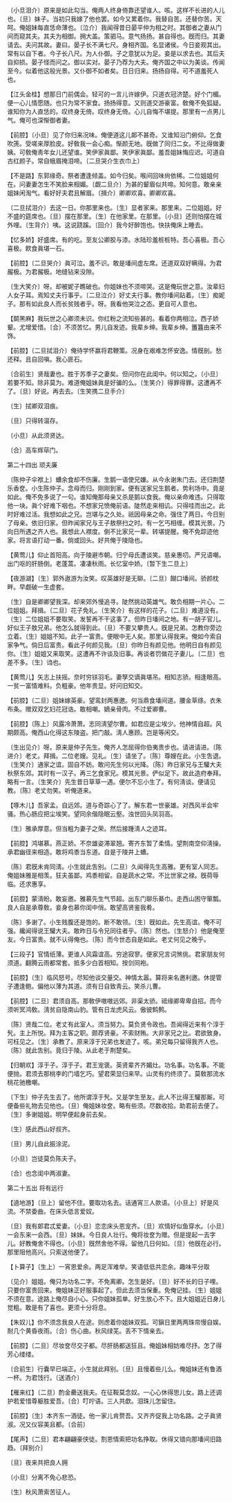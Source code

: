 <!-- { "loadSidebar": true } -->
〔小旦泪介〕原来是如此勾当。俺两人终身倚靠还望谁人。咳。这样不长进的人儿也。〔旦〕妹子。当初只我嫁了他也罢。如今又累着你。我替自苦。还替你苦。天呵。俺姐妹每直恁命薄也。〔泣介〕我闻得昔日晏平仲为相之时。其御者之妻从门间而窥其夫。其夫为相御。拥大盖。策驷马。意气扬扬。甚自得也。旣而归。其妻请去。夫问其故。妻曰。晏子长不满七尺。身相齐国。名显诸侯。今日妾观其出。常有以自下者。今子长八尺。为人仆御。子之意犹以为足。妾是以求去也。其后夫自抑损。晏子怪而问之。御以实对。晏子乃荐为大夫。俺齐国之中以为美谈。传闻至今。似着他这般光景。又仆御不如者矣。日日归来。扬扬自得。可不道羞死人也。 

【江头金桂】想那日门前偶会。轻可的一言儿许嫁伊。只道衣冠济楚。好个门楣。便一心儿情愿随。也只为常不家食。扬扬得意。又则道交游豪富。敎俺不免狐疑。谁知你为人直恁的。叹终身无倚。叹终身无倚。心儿自悔不堪提。那里有一点男儿气。俺可也深惭御者妻。

【前腔】〔小旦〕见了你归来况味。俺便道这儿郞不甚奇。又谁知沿门俯仰。乞食吹箎。受嗟来厚脸皮。好敎我一会心痴。惭颜无地。旣做了同归二女。不比得做妻姨。可敎俺靑年女儿还望谁。笑伊家眞鄙。笑伊家眞鄙。羞吾姐妹悔应迟。可道自古红颜子。常自蛾眉掩泪啼。〔二旦哭介生衣巾上〕 

【不是路】东郭缘奇。祭者遭逢倾盖。如今归矣。喉间回味尙依稀。二位姐姐何在。问妻妻怎生不笑脸来相媚。〔觑二旦介〕为甚的颦眉似共啼。知何意。敢亲亲姐妹闲淘气。看好好夫君且解眉。〔揖介〕卿卿欢喜。卿卿欢喜。

〔二旦拭泪介〕去这一日。你那里来也。〔生〕显者家来。那里来。二位姐姐。好不盛的筵席也。〔旦〕摆在那里。〔生〕在他家里。在那里。〔小旦〕还则怕摆在城外哩。〔生背介〕咦。这说跷蹊。〔回介〕我今好醉饱也。快扶俺床上睡去。 

【忆多娇】好盛席。有的吃。至友公卿胶与漆。水陆珍羞桩桩特。吾心喜极。吾心喜极。飮食眞堪一石。

【前腔】〔二旦哭介〕眞可泣。羞不识。敢是墦间虚左席。还道双双好瞒得。为君赧极。为君赧极。地缝钻来没隙。

〔生大笑介〕呀。却被妮子瞧破也。你姐妹也不须啼哭。这是俺玩世之意。汝辈妇人女子耳。焉知丈夫行事乎。〔二旦泣介〕好丈夫行事。教你墦间跕着。〔生〕痴妮子。那有如此良人而长贫贱者乎。呀。我看他哭泣之态。更自可人意也。 

【鬬黑麻】我玩世之心卿须未识。你红粉之流知些甚的。看着你两相泣。西子娇颦。尤增爱惜。〔合〕不须苦忆。男儿自发迹。我辈乡绅。我辈乡绅。簠簋由来不饰。

【前腔】〔二旦拭泪介〕俺待学怀嬴将君鞭策。况身在艰难怎怀安逸。情旣剖。愁还释。且自回嗔。我心匪石。

〔合前生〕贤哉妻也。胜于苏季子之妻矣。但问你在此闺中。何以知之。〔小旦〕若要不知。除非莫为。难道俺姐妹眞是好骗的么。〔生笑介〕得罪得罪。这遭再不了。〔旦〕好说。再去去。〔生笑携二旦手介〕 

〔生〕拭卿双泪痕。



〔旦〕只得转温存。

〔小旦〕从此须贤达。



〔合〕高车辉荜门。 

第二十四出
顽夫廉

〔陈仲子伞袱上〕螬余食却不伤廉。生鹅一语使兄嫌。从今永谢朱门去。还归荆楚乐香奁。小生陈仲子。念母而归。刚刚到家。便有送家兄生鹅者。势利场中。竟是如此。俺不免多说了一句。谁知俺那母亲又杀是鹅以食我。俺以亲命难违。只得取他一块。眞个好难下咽也。不想家兄愤俺前语。陡然走来相讥。只得哇而出之。此时好难过活。我想如此之兄。岂堪与之久处。祇因母亲之命。强住了两日。今日别了母亲。依旧归家。但昨闻家兄与王子敖祭扫之时。有一乞丐相缠。模其光景。乃向日所遇之齐人也。我想此人襟度。倒不比家兄一辈。转堪提醒。俺不免踪迹他家。将言语打动一番。倘或回头。好共俺于陵隐也。 

【黄莺儿】仰止首阳高。向于陵避市朝。归宁母氏遭谈笑。慈亲惠叨。严兄语嘲。出门呕的肝肠倒。老蓬蒿。凄凄秋雨。长忆室中娇。〔暂下生二旦上〕 

【夜游湖】〔生〕郭外遨游为汝笑。叹英雄好是无聊。〔二旦〕餬口墦间。骄颜枕畔。早觑破一生虚套。

〔生〕自是卿卿望我深。却来郊外慢追寻。陡然挑动英雄气。敢负相期一片心。二位姐姐。拜揖。〔二旦〕花子免礼。〔生笑介〕有这样的花子。〔二旦〕难道没有。〔生〕二位姐姐不要取笑。发誓再不干这事了。但昨日墦间之地。有一胡子官儿。好似王子敖兄弟。他怎么就得到此。〔旦〕不要又攀贵人。旣是兄弟。怎教你旁边立着。〔生〕姐姐不知。此子一富贵。便眼中无人矣。那里认得我来。俺如今索自家争气。倘日后富贵。看此子何颜见我。〔旦〕你昨日有颜见他。他明日自有颜见你。〔生〕姐姐又来取笑。这遭再不许谈及旧事。再谈者罚做花子妻儿。〔二旦〕也差不多。〔生〕诌也。 

【黄莺儿】矢志上扶摇。奈时穷铩羽毛。妻孥交谪眞堪吊。相知志骄。相逢眼高。一贫一富情难料。负粗豪。他年贵显。好问旧知交。

【前腔】〔二旦〕姐妹嫁英豪。望鸾封两惠邀。何当鼎食墦间道。腰金草绦。衣朱布条。赠双双乞妇花冠诰。敢相嘲。嫡亲骨肉。不过爱卿曹。

【前腔】〔陈上〕风露冷萧萧。志同淸望尔曹。如君应是尘埃少。他神情自超。风期颇高。俺西山化得这东陵盗。把门敲。淸人惠顾。岂是等闲交。

〔生出见介〕呀。原来是仲子先生。俺齐人怎屈得你伯夷贵步也。请进请进。〔陈进介〕老丈。拜揖。二位老嫂。见礼。〔生〕请坐了。〔陈〕尊嫂在此。小生吿退。〔生笑介〕通家之谊。固自不妨。敢问先生何以光降。〔陈〕昨日家兄与王驩大夫秋祭东郊。其时有一汉子。再三乞食家兄。模其光景。俨似足下。故此造府奉拜。略有一言。〔生笑介〕先生昔日草草一遇。便尔不忘小生了。有何淸谈。便请见教。〔陈〕老丈勿笑。听俺道来。 

【啄木儿】吾家孟。自远郊。道与奇踪心了了。解东君一世豪雄。对西风半会牢骚。热心肠应把尘埃笑。望同余偕隐眠云壑。浊世回头凤羽高。

〔生〕雅承厚意。但当粗为妻子之荣。然后接踵淸人之迹耳。 

【前腔】鸿堪慕。燕正娇。不奈雄姿滞翠翘。寄齐东暂了柔情。望荆南空仰淸操。承君幽径来相造。敢将鸡黍当东道。自是于陵井上螬。

〔陈〕君旣未肯同淸。小生就此吿别。〔二旦〕久闻得先生高雅。更有室人同志。俺姐妹雅是相羡。狂夫虽鄙。鸡黍相留。自是蔬水之常。不比世家之禄。旣荷辱临。还求惠享。 

【前腔】蒙淸盼。敢妄邀。雅慕先生气节超。出东门聊乐綦巾。走西山困守箪瓢。良人自是承尊敎。妾身也慕你闺中俏。敢望高贤鉴我肴。

〔陈〕多谢了。小生贱腹还是饱的。断不敢领。〔生〕旣如此。先生高谊。俺不可强。纔闻得说王驩大夫。敢昨日与令兄同往者乎。〔陈〕然也。〔生怒介〕他是俺至友。今日富贵。就不认得俺也。〔陈〕而今世态自是如此。老丈何见之晚乎。 

【三段子】官情纸薄。更谁人风霜谊高。穷途寂寥。便家兄言词煞佻。君家朋友何须道。翻腾云雨都常套。抵多少白首相知。按剑同袍。

【前腔】〔生〕临风怒号。尽知他谈交量交。神情太嚣。算将来名邀利邀。休提管子遭逢鲍。偏他以薄为其道。须有日自致靑云。笑杀儿曹。

【前腔】〔二旦〕君须自高。那敎伊嗷嗷远郊。非渠太骄。祗缘卿卑卑自招。而今须听冥鸿敎。淸贫自隐南山豹。管有日龙虎风云。傲彼鹪鹩。

〔陈〕贤哉二位。老丈有此室人。须当努力。莫负贤令政也。吾闻得近来有个淳于髠。主上所悦。拜为主客之职。颇荐贤豪。不索财贿。大非家兄之比。君欲致身。可枉见之。〔生〕承教了。原来淳于兄弟也发迹了。咳。弟兄每只留得我齐人也。〔陈〕就此吿别。竟归于陵。从此老于荆楚矣。 

【归朝欢】淳于子。淳于子。君王宠褒。英贤辈齐齐媚灶。功名事。功名事。不能便抛。君须去那桃李的门墙乞巧。望君荣显归来早。山灵有约终须了。莫敎那流水桃花驰檄嘲。

〔下生〕仲子先生去了。他所谓淳于髠。又是学生至友。此人不比得王驩那厮。可便备些礼物去见他也。〔旦〕俺姐妹妆奁。略有些须。尽数收拾。助君前去便了。〔生〕多谢姐姐。明早便起身前去矣。 

〔生〕感此西山好叔齐。



〔旦〕男儿自此振涂泥。

〔小旦〕岂徒莫负陈夫子。



〔合〕也念闺中两淑妻。 

第二十五出
将有远行

【遶地游】〔旦上〕留他不住。要取功名去。话通宵三人款语。〔小旦上〕好是风流。不禁委曲。在床头低言爱奴。

〔旦〕我有郞君忒爱妻。〔小旦〕恋恋床头恩宠齐。〔旦〕欢情好似鱼穿水。〔小旦〕一会东来一会西。〔旦〕妹妹。今日良人壮行。俺将妆奁为赠。但是提起一去字儿。好教俺舍不得也。〔小旦〕旣然舍他不得。留他几日何如。〔旦〕他旣在必行。那里阻他高兴。只索送他便了。 

【卜算子】〔生上〕一宵恩爱余。两足浑难举。笑语低低共恋余。趣味平分取

〔见介〕姐姐。俺只为功名二字。不免离卿。怎生是好。〔旦〕好不长的日子哩。只要你富贵回来。俺姐妹正好服事起了。但此去须当保重。免俺记挂。〔生〕姐姐不须在意。途路上俺尽自小心。只你姐妹孤单。好生放心不下。且大姐姐近日身儿觉粗。敢是有了喜也。更须十分将息。 

【朱奴儿】你不须念我良人在途。则虑着你姐妹双孤。可鎭日里两两珠帘慢自娱。耐几个黄昏夜雨。〔合〕伤心曲。秋风绿芜。丢不下情亲去。

【前腔】〔二旦〕尽妆奁尽交子都。尽肝肠都送狂且。俺姐妹相妨难尽抒。怎了得芳心缕缕。

〔合前生〕行囊早已端正。小生就此拜别。〔旦〕且慢着些儿么。俺姐妹还有鲁酒一杯。为君饯行。〔送酒介〕 

【雁来红】〔二旦〕酌金罍送我夫。在征鞍莫念奴。一心心休得思儿女。路上还调护若爱惜尊躯胜爱吾。〔合〕叮咛语。三人共歔。泪珠儿怎留住。

【前腔】〔生〕本齐东一酒徒。他一家儿肯赘吾。又齐齐促我上功名路。之子眞贤淑。况又仪容美且都。〔合前〕 

【尾声】〔二旦〕君本翩翩豪侠徒。割恩情索把功名挣取。休得又错向那墦间旧路趋。〔拜别介〕 

〔旦〕夜来共把良人拥



〔小旦〕分离不免心悲恐。

〔生〕秋风萧索苦征人。



